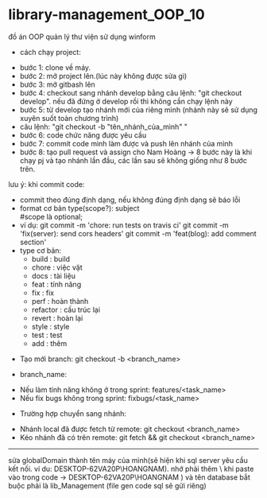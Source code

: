 # library-management_OOP_10
đồ án OOP quản lý thư viện sử dụng winform 

+ cách chạy project:
- bước 1: clone về máy.
- bước 2: mở project lên.(lúc này không được sửa gì)
- bước 3: mở gitbash lên
- bước 4: checkout sang nhánh develop bằng câu lệnh: "git checkout develop". nếu đã đứng ở develop rồi thì không cần chạy lệnh này
- bước 5: từ develop tạo nhánh mới của riêng mình (nhánh này sẽ sử dụng xuyên suốt toàn chương trình)
- câu lệnh: "git checkout -b "tên_nhánh_của_mình" "
- bước 6: code chức năng được yêu cầu
- bước 7: commit code mình làm được và push lên nhánh của mình
- bước 8: tạo pull request và assign cho Nam Hoàng
-> 8 bước này là khi chạy pj và tạo nhánh lần đầu, các lần sau sẽ không giống như 8 bước trên.

lưu ý: khi commit code:
- commit theo đúng định dạng, nếu không đúng định dạng sẽ báo lỗi
- format cơ bản
        type(scope?): subject   
        #scope là optional;
- ví dụ: 
    git commit -m 'chore: run tests on travis ci'
    git commit -m 'fix(server): send cors headers'
    git commit -m 'feat(blog): add comment section'
- type cơ bản: 
    + build : build
    + chore : việc vặt
    + docs : tài liệu
    + feat : tính năng
    + fix : fix 
    + perf : hoàn thành
    + refactor : cấu trúc lại
    + revert : hoàn lại
    + style : style
    + test : test
    + add : thêm
* Tạo mới branch: git checkout -b <branch_name>
- branch_name:
+ Nếu làm tính năng không ở trong sprint: features/<task_name>
+ Nếu fix bugs không trong sprint: fixbugs/<task_name>

* Trường hợp chuyển sang nhánh:
- Nhánh local đã được fetch từ remote: git checkout <branch_name>
- Kéo nhánh đã có trên remote: git fetch && git checkout <branch_name>

*****
sửa globalDomain thành tên máy của mình(sẽ hiện khi sql server yêu cầu kết nối. ví du: DESKTOP-62VA20P\HOANGNAM). nhớ phải thêm \ khi paste vào trong code ->  DESKTOP-62VA20P\\HOANGNAM ) 
và tên database bắt buộc phải là lib_Management (file gen code sql sẽ gửi riêng)



